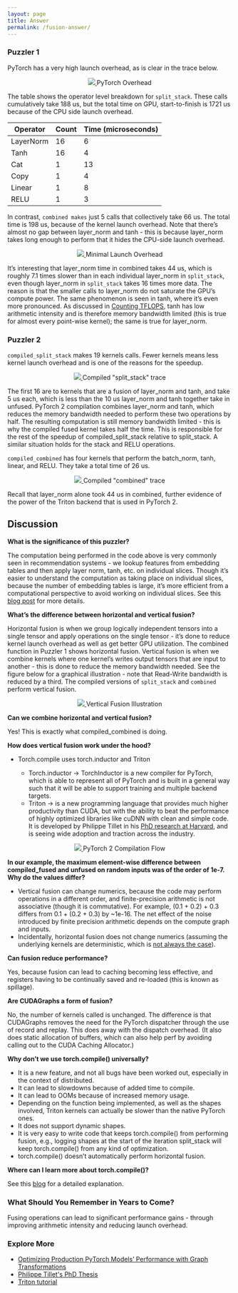 ```yaml
---
layout: page
title: Answer
permalink: /fusion-answer/
---
```


### Puzzler 1

PyTorch has a very high launch overhead, as is clear in the trace below.

<p align = "center">
  <a href="/fusion/pt_overhead.png">
    <img src = "/fusion/pt_overhead.png">
  </a>
  PyTorch Overhead
</p>


The table shows the operator level breakdown for `split_stack`. These calls cumulatively take 188
us, but the total time on GPU, start-to-finish is 1721 us because of the CPU side launch overhead.

| Operator  | Count | Time (microseconds) |
|---        | --- | --- |
| LayerNorm | 16 | 6  |
| Tanh      | 16 | 4  |
| Cat       | 1  | 13 |
| Copy      | 1  | 4  |
| Linear    | 1  | 8  |
| RELU      | 1  | 3  |


In contrast, `combined makes` just 5 calls that collectively take 66 us. The total time is 198 us,
because of the kernel launch overhead. Note that there’s almost no gap between layer_norm and tanh -
this is because layer_norm takes long enough to perform that it hides the CPU-side launch overhead.

<p align = "center">
  <a href="/fusion/no_launch_overhead.png">
    <img src = "/fusion/no_launch_overhead.png">
  </a>
  Minimal Launch Overhead
</p>


It’s interesting that layer_norm time in combined takes 44 us, which is roughly 7.1 times slower
than in each individual layer_norm in `split_stack`, even though layer_norm in `split_stack` takes
16 times more data. The reason is that the smaller calls to layer_norm do not saturate the GPU’s
compute power. The same phenomenon is seen in tanh, where it’s even more pronounced. As discussed in
[Counting TFLOPS](http://www.gpupuzzlers.com/2023/02/06/vector-flops.html), tanh has low arithmetic
intensity and is therefore memory bandwidth limited (this is true for almost every point-wise
kernel); the same is true for layer_norm.

### Puzzler 2

`compiled_split_stack` makes 19 kernels calls. Fewer kernels means less kernel launch overhead and
is one of the reasons for the speedup.

<p align = "center">
  <a href="/fusion/compiled_split_stack.png">
    <img src = "/fusion/compiled_split_stack.png">
  </a>
  Compiled "split_stack" trace
</p>

The first 16 are to kernels that are a fusion of layer_norm and tanh, and take 5 us each, which is
less than the 10 us layer_norm and tanh together take in unfused. PyTorch 2 compilation combines
layer_norm and tanh, which reduces the memory bandwidth needed to perform these two operations by
half. The resulting computation is still memory bandwidth limited - this is why the compiled fused
kernel takes half the time. This is responsible for the rest of the speedup of compiled_split_stack
relative to split_stack. A similar situation holds for the stack and RELU operations.

`compiled_combined` has four kernels that perform the batch_norm, tanh, linear, and RELU. They take
a total time of 26 us.


<p align = "center">
  <a href="/fusion/compiled_combined.png">
    <img src = "/fusion/compiled_combined.png">
  </a>
  Compiled "combined" trace
</p>


Recall that layer_norm alone took 44 us in combined, further evidence of the power of the Triton
backend that is used in PyTorch 2.

## Discussion

__What is the significance of this puzzler?__

The computation being performed in the code above is very commonly seen in recommendation systems -
we lookup features from embedding tables and then apply layer norm, tanh, etc. on individual slices.
Though it’s easier to understand the computation as taking place on individual slices, because the
number of embedding tables is large, it’s more efficient from a computational perspective to avoid
working on individual slices. See this [blog
post](https://pytorch.org/blog/optimizing-production-pytorch-performance-with-graph-transformations/)
for more details.

__What’s the difference between horizontal and vertical fusion?__

Horizontal fusion is when we group logically independent tensors into a single tensor and apply
operations on the single tensor - it’s done to reduce kernel launch overhead as well as get better
GPU utilization. The combined function in Puzzler 1 shows horizontal fusion. Vertical fusion is when
we combine kernels where one kernel’s writes output tensors that are input to another - this is done
to reduce the memory bandwidth needed. See the figure below for a graphical illustration - note that
Read-Write bandwidth is reduced by a third. The compiled versions of `split_stack` and `combined`
perform vertical fusion.

<p align = "center">
  <a href="/fusion/vertical_fusion.jpg">
    <img src = "/fusion/vertical_fusion.jpg">
  </a>
  Vertical Fusion Illustration
</p>

__Can we combine horizontal and vertical fusion?__

Yes! This is exactly what compiled_combined is doing.

__How does vertical fusion work under the hood?__

- Torch.compile uses torch.inductor and Triton

  - Torch.inductor → TorchInductor is a new compiler for PyTorch, which is able to represent all of
    PyTorch and is built in a general way such that it will be able to support training and multiple
    backend targets.
  - Triton → is a new programming language that provides much higher productivity than CUDA, but
    with the ability to beat the performance of highly optimized libraries like cuDNN with clean and
    simple code. It is developed by Philippe Tillet in his [PhD research at
    Harvard](https://dash.harvard.edu/bitstream/handle/1/37368966/ptillet-dissertation-final.pdf?sequence=1&isAllowed=y),
    and is seeing wide adoption and traction across the industry.

<p align = "center">
  <a href="/fusion/pt2_flow.png">
    <img src = "/fusion/pt2_flow.png">
  </a>
  PyTorch 2 Compilation Flow
</p>


__In our example, the maximum element-wise difference between compiled_fused and unfused on random
inputs was of the order of 1e-7. Why do the values differ?__

- Vertical fusion can change numerics, because the code may perform operations in a different order,
  and finite-precision arithmetic  is not associative (though it is commutative). For example, (0.1 + 0.2) + 0.3
  differs from 0.1 + (0.2 + 0.3) by ~1e-16. The net effect of the noise introduced by
  finite precision arithmetic depends on the compute graph and inputs.
- Incidentally, horizontal fusion does not change numerics (assuming the underlying kernels are
  deterministic, which is [not always the
  case](https://pytorch.org/docs/stable/notes/randomness.html)).

__Can fusion reduce performance?__

Yes, because fusion can lead to caching becoming less effective, and registers having to be
continually saved and re-loaded (this is known as spillage).

__Are CUDAGraphs a form of fusion?__

No, the number of kernels called is unchanged. The difference is that CUDAGraphs removes the need
for the PyTorch dispatcher through the use of record and replay. This does away with the dispatch
overhead. (It also does static allocation of buffers, which can also help perf by avoiding calling
out to the CUDA Caching Allocator.)

__Why don’t we use torch.compile() universally?__

- It is a new feature, and not all bugs have been worked out, especially in the context of
  distributed.
- It can lead to slowdowns because of added time to compile.
- It can lead to OOMs because of increased memory usage.
- Depending on the function being implemented, as well as the shapes involved, Triton kernels can
  actually be slower than the native PyTorch ones.
- It does not support dynamic shapes.
- It is very easy to write code that keeps torch.compile() from performing fusion, e.g., logging
  shapes at the start of the iteration split_stack will keep torch.compile() from any kind of
  optimization.
- torch.compile() doesn’t automatically perform horizontal fusion.

__Where can I learn more about torch.compile()?__

See this [blog](https://towardsdatascience.com/how-pytorch-2-0-accelerates-deep-learning-with-operator-fusion-and-cpu-gpu-code-generation-35132a85bd26)
for a detailed explanation. 

### What Should You Remember in Years to Come?

Fusing operations can lead to significant performance gains - through improving arithmetic intensity and reducing launch overhead.

### Explore More

- [Optimizing Production PyTorch Models’ Performance with Graph
  Transformations](https://pytorch.org/blog/optimizing-production-pytorch-performance-with-graph-transformations/)
- [Philippe Tillet's PhD Thesis](https://dash.harvard.edu/bitstream/handle/1/37368966/ptillet-dissertation-final.pdf?sequence=1&isAllowed=y)
- [Triton tutorial](https://triton-lang.org/main/getting-started/tutorials/index.html)
